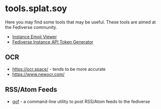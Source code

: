 tools.splat.soy
===============

Here you may find some tools that may be useful. These tools are aimed
at the Fediverse community.

-   [Instance Emoji Viewer](https://fedimojis.feuerfuchs.dev)
-   [Fediverse Instance API Token Generator](/fediverse-access-token)

## OCR

- <https://ocr.space/> - tends to be more accurate
- <https://www.newocr.com/>

## RSS/Atom Feeds

- [gof](https://github.com/prplecake/gof) - a command-line utility to post
RSS/Atom feeds to the fediverse 
